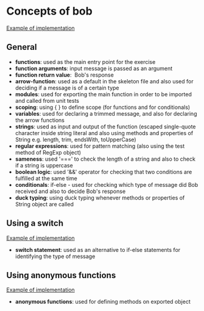 # Concepts of bob

[Example of implementation](https://exercism.org/tracks/javascript/exercises/bob/solutions/cadb9ae2421342efa83f9d512bf9d6a1)

## General

- **functions**: used as the main entry point for the exercise
- **function arguments**: input message is passed as an argument
- **function return value**:  Bob's response
- **arrow-function**: used as a default in the skeleton file and also used for deciding if a message is of a certain type
- **modules**: used for exporting the main function in order to be imported and called from unit tests
- **scoping**: using { } to define scope (for functions and for conditionals)
- **variables**: used for declaring a trimmed message, and also for declaring the arrow functions
- **strings**: used as input and output of the function (escaped single-quote character inside string literal and also using methods and properties of String e.g. length, trim, endsWith, toUpperCase)
- **regular expressions**: used for pattern matching (also using the test method of RegExp object)
- **sameness**: used '===' to check the length of a string and also to check if a string is uppercase
- **boolean logic**: used '&&' operator for checking that two conditions are fulfilled at the same time
- **conditionals**: if-else - used for checking which type of message did Bob received and also to decide Bob's response
- **duck typing**: using duck typing whenever methods or properties of String object are called

## Using a switch

[Example of implementation](https://exercism.org/tracks/javascript/exercises/bob/solutions/375313effb6346879203533e78484002)

- **switch statement**: used as an alternative to if-else statements for identifying the type of message

## Using anonymous functions

[Example of implementation](https://exercism.org/tracks/javascript/exercises/bob/solutions/66b08d3495679799d872caf8)

- **anonymous functions**: used for defining methods on exported object
